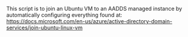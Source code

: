 This script is to join an Ubuntu VM to an AADDS managed instance by automatically configuring everything found at:
https://docs.microsoft.com/en-us/azure/active-directory-domain-services/join-ubuntu-linux-vm
